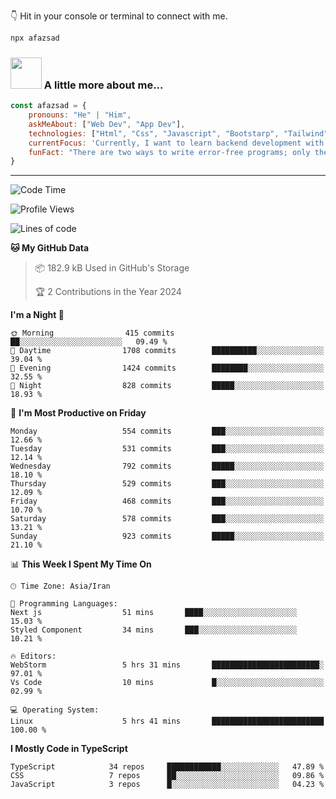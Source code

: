 👇 Hit in your console or terminal to connect with me.

```bash
npx afazsad
```

### <img src="https://media.giphy.com/media/VgCDAzcKvsR6OM0uWg/giphy.gif" width="50"> A little more about me...  

```javascript
const afazsad = {
    pronouns: "He" | "Him",
    askMeAbout: ["Web Dev", "App Dev"],
    technologies: ["Html", "Css", "Javascript", "Bootstarp", "Tailwind", "Reacr Js", "Next Js", "Styled Components", "Chart Js", "Material Ui", "Ant Desgin", "React Query", 'Redux', 'Typescript', "Sass",],
    currentFocus: 'Currently, I want to learn backend development with JavaScript',
    funFact: "There are two ways to write error-free programs; only the third one works"
}
```

---
<!--START_SECTION:waka-->
![Code Time](http://img.shields.io/badge/Code%20Time-2%2C521%20hrs%2036%20mins-blue)

![Profile Views](http://img.shields.io/badge/Profile%20Views-100000000000000000000000-blue)

![Lines of code](https://img.shields.io/badge/From%20Hello%20World%20I%27ve%20Written-1000000%20million%20lines%20of%20code-blue)

**🐱 My GitHub Data** 

> 📦 182.9 kB Used in GitHub's Storage 
 > 
> 🏆 2 Contributions in the Year 2024
 > 
**I'm a Night 🦉** 

```text
🌞 Morning                415 commits         ██░░░░░░░░░░░░░░░░░░░░░░░   09.49 % 
🌆 Daytime                1708 commits        ██████████░░░░░░░░░░░░░░░   39.04 % 
🌃 Evening                1424 commits        ████████░░░░░░░░░░░░░░░░░   32.55 % 
🌙 Night                  828 commits         █████░░░░░░░░░░░░░░░░░░░░   18.93 % 
```
📅 **I'm Most Productive on Friday** 

```text
Monday                   554 commits         ███░░░░░░░░░░░░░░░░░░░░░░   12.66 % 
Tuesday                  531 commits         ███░░░░░░░░░░░░░░░░░░░░░░   12.14 % 
Wednesday                792 commits         █████░░░░░░░░░░░░░░░░░░░░   18.10 % 
Thursday                 529 commits         ███░░░░░░░░░░░░░░░░░░░░░░   12.09 % 
Friday                   468 commits         ███░░░░░░░░░░░░░░░░░░░░░░   10.70 % 
Saturday                 578 commits         ███░░░░░░░░░░░░░░░░░░░░░░   13.21 % 
Sunday                   923 commits         █████░░░░░░░░░░░░░░░░░░░░   21.10 % 
```


📊 **This Week I Spent My Time On** 

```text
🕑︎ Time Zone: Asia/َIran

💬 Programming Languages: 
Next js                  51 mins       ████░░░░░░░░░░░░░░░░░░░░░   15.03 % 
Styled Component         34 mins       ███░░░░░░░░░░░░░░░░░░░░░░   10.21 % 

🔥 Editors: 
WebStorm                 5 hrs 31 mins       ████████████████████████░   97.01 % 
Vs Code                  10 mins             █░░░░░░░░░░░░░░░░░░░░░░░░   02.99 % 

💻 Operating System: 
Linux                    5 hrs 41 mins       █████████████████████████   100.00 % 
```

**I Mostly Code in TypeScript** 

```text
TypeScript            34 repos     ████████████░░░░░░░░░░░░░   47.89 % 
CSS                   7 repos      ██░░░░░░░░░░░░░░░░░░░░░░░   09.86 % 
JavaScript            3 repos      █░░░░░░░░░░░░░░░░░░░░░░░░   04.23 % 
```




<!--END_SECTION:waka-->
